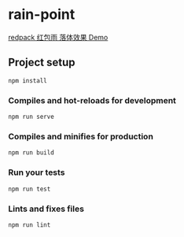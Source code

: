 # rain-point

[redpack 红包雨 落体效果 Demo](https://r4---sn-npoe7n7z.c.drive.google.com/videoplayback?id=d85dea167ac85ab7&amp;itag=59&amp;source=webdrive&amp;requiressl=yes&amp;mvi=3&amp;pl=26&amp;sc=yes&amp;ttl=transient&amp;ei=Zh0wXea1C5WCuQK4m5K4BA&amp;susc=dr&amp;driveid=1G5JQ97jDWg8bom1ygdLVlsEapDTWVgF6&amp;app=texmex&amp;mime=video/mp4&amp;dur=7.082&amp;lmt=1563434171494932&amp;ip=218.253.132.100&amp;ipbits=0&amp;expire=1563448742&amp;cp=QVNLVUVfV1dSQ1hOOkdTd21mSFNFNUxY&amp;sparams=app,cp,driveid,dur,ei,expire,id,ip,ipbits,ipbypass,itag,lmt,mime,mip,mm,mn,ms,mv,mvi,pl,requiressl,sc,source,susc,ttl&amp;signature=75FCDB928CEA49C11442B0E5111AD95A3040AD60.7534B9DC4621C960B9839B773B89A90F4E6EEAFA&amp;key=cms1&amp;cpn=kYkwX5BNOHWJGAb1&amp;c=WEB_EMBEDDED_PLAYER&amp;cver=20190717&amp;cm2rm=sn-i3bzd7z&amp;req_id=fe7c0d4de89036e2&amp;redirect_counter=2&amp;rm=sn-npoek7z&amp;cms_redirect=yes&amp;ipbypass=yes&amp;mip=45.255.126.164&amp;mm=34&amp;mn=sn-npoe7n7z&amp;ms=ltu&amp;mt=1563433863&amp;mv=u)
## Project setup
```
npm install
```

### Compiles and hot-reloads for development
```
npm run serve
```

### Compiles and minifies for production
```
npm run build
```

### Run your tests
```
npm run test
```

### Lints and fixes files
```
npm run lint
```